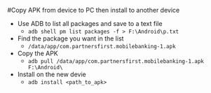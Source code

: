 #Copy APK from device to PC then install to another device

- Use ADB to list all packages and save to a text file
  - `adb shell pm list packages -f > F:\Android\p.txt`
- Find the package you want in the list
  - `/data/app/com.partnersfirst.mobilebanking-1.apk`
- Copy the APK
  - `adb pull /data/app/com.partnersfirst.mobilebanking-1.apk F:\Android\` 
- Install on the new devie
  - `adb install <path_to_apk>`
